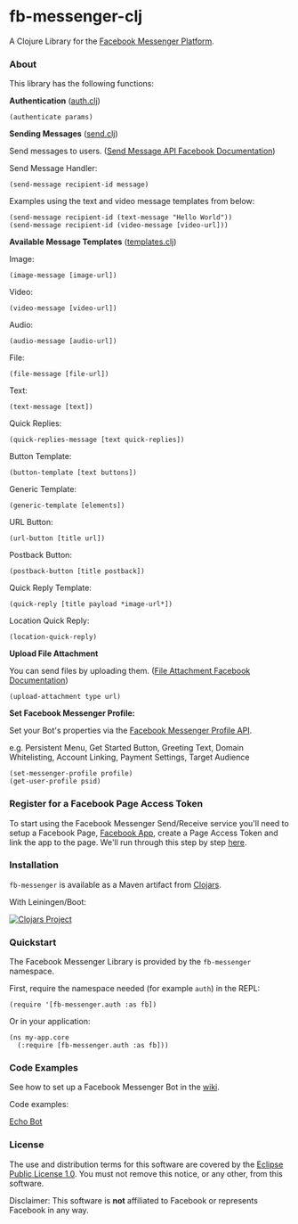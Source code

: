 # fb-messenger-clj

A Clojure Library for the [Facebook Messenger Platform](https://developers.facebook.com/docs/messenger-platform).

### About

This library has the following functions:

**Authentication** ([auth.clj](https://github.com/prometheus-ai/fb-messenger-clj/blob/master/src/fb_messenger/auth.clj))

	(authenticate params)

**Sending Messages** ([send.clj](https://github.com/prometheus-ai/fb-messenger-clj/blob/master/src/fb_messenger/send.clj))

Send messages to users. ([Send Message API Facebook Documentation](https://developers.facebook.com/docs/messenger-platform/send-api-reference))

Send Message Handler:

	(send-message recipient-id message)

Examples using the text and video message templates from below:

	(send-message recipient-id (text-message "Hello World"))
	(send-message recipient-id (video-message [video-url]))

**Available Message Templates** ([templates.clj](https://github.com/prometheus-ai/fb-messenger-clj/blob/master/src/fb_messenger/templates.clj))

Image:

	(image-message [image-url])

Video:

	(video-message [video-url])

Audio:

	(audio-message [audio-url])

File:

	(file-message [file-url])

Text:

	(text-message [text])

Quick Replies:

	(quick-replies-message [text quick-replies])

Button Template:

	(button-template [text buttons])

Generic Template:

	(generic-template [elements])

URL Button:

	(url-button [title url])

Postback Button:

	(postback-button [title postback])

Quick Reply Template:

	(quick-reply [title payload *image-url*])

Location Quick Reply:

	(location-quick-reply)

**Upload File Attachment**

You can send files by uploading them. ([File Attachment Facebook Documentation](https://developers.facebook.com/docs/messenger-platform/send-api-reference/file-attachment))

	(upload-attachment type url)

**Set Facebook Messenger Profile:**

Set your Bot's properties via the [Facebook Messenger Profile API](https://developers.facebook.com/docs/messenger-platform/messenger-profile).

e.g. Persistent Menu, Get Started Button, Greeting Text, Domain Whitelisting, Account Linking, Payment Settings, Target Audience

	(set-messenger-profile profile)
	(get-user-profile psid)

### Register for a Facebook Page Access Token

To start using the Facebook Messenger Send/Receive service you'll need to setup a Facebook Page, [Facebook App](https://developers.facebook.com/apps/), create a Page Access Token and link the app to the page. We'll run through this step by step [here](https://github.com/prometheus-ai/fb-messenger-clj/wiki/Facebook-Setup/).

### Installation

`fb-messenger` is available as a Maven artifact from [Clojars](http://clojars.org/fb-messenger).

With Leiningen/Boot:

[![Clojars Project](http://clojars.org/fb-messenger/latest-version.svg)](http://clojars.org/fb-messenger)

### Quickstart

The Facebook Messenger Library is provided by the `fb-messenger` namespace.

First, require the namespace needed (for example `auth`) in the REPL:

	(require '[fb-messenger.auth :as fb])

Or in your application:

	(ns my-app.core
	  (:require [fb-messenger.auth :as fb]))

### Code Examples

See how to set up a Facebook Messenger Bot in the [wiki](https://github.com/prometheus-ai/fb-messenger-clj/wiki).

Code examples:

[Echo Bot](https://github.com/prometheus-ai/prometheus-sample)

### License

The use and distribution terms for this software are covered by the [Eclipse Public License 1.0](http://opensource.org/licenses/eclipse-1.0.php). You must not remove this notice, or any other, from this software.

Disclaimer: This software is **not** affiliated to Facebook or represents Facebook in any way.
